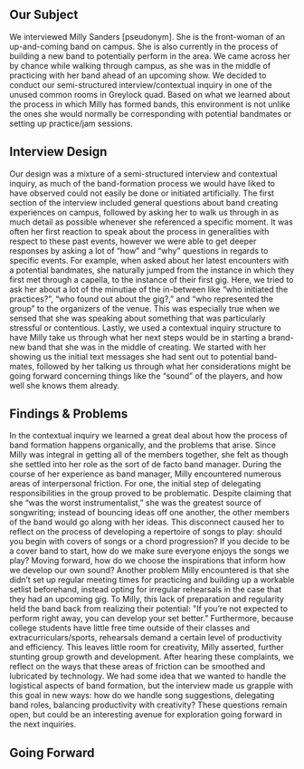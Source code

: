 ## Our Subject  
  We interviewed Milly Sanders [pseudonym]. She is the front-woman of an up-and-coming band on campus. She is also currently in the process of building a new band to potentially perform in the area. We came across her by chance while walking through campus, as she was in the middle of practicing with her band ahead of an upcoming show. We decided to conduct our semi-structured interview/contextual inquiry in one of the unused common rooms in Greylock quad. Based on what we learned about the process in which Milly has formed bands, this environment is not unlike the ones she would normally be corresponding with potential bandmates or setting up practice/jam sessions.

## Interview Design
  Our design was a mixture of a semi-structured interview and contextual inquiry, as much of the band-formation process we would have liked to have observed could not easily be done or initiated artificially. The first section of the interview included general questions about band creating experiences on campus, followed by asking her to walk us through in as much detail as possible whenever she referenced a specific moment. It was often her first reaction to speak about the process in generalities with respect to these past events, however we were able to get deeper responses by asking a lot of “how” and “why” questions in regards to specific events. For example, when asked about her latest encounters with a potential bandmates, she naturally jumped from the instance in which they first met through a capella, to the instance of their first gig. Here, we tried to ask her about a lot of the minutiae of the in-between like “who initiated the practices?”, “who found out about the gig?,” and “who represented the group” to the organizers of the venue. This was especially true when we sensed that she was speaking about something that was particularly stressful or contentious. Lastly, we used a contextual inquiry structure to have Milly take us through what her next steps would be in starting a brand-new band that she was in the middle of creating. We started with her showing us the initial text messages she had sent out to potential band-mates, followed by her talking us through what her considerations might be going forward concerning things like the “sound” of the players, and how well she knows them already.	 

## Findings & Problems
  In the contextual inquiry we learned a great deal about how the process of band formation happens organically, and the problems that arise. Since Milly was integral in getting all of the members together, she felt as though she settled into her role as the sort of de facto band manager. During the course of her experience as band manager, Milly encountered numerous areas of interpersonal friction. For one, the initial step of delegating responsibilities in the group proved to be problematic. Despite claiming that she “was the worst instrumentalist,” she was the greatest source of songwriting; instead of bouncing ideas off one another, the other members of the band would go along with her ideas. This disconnect caused her to reflect on the process of developing a repertoire of songs to play: should you begin with covers of songs or a chord progression? If you decide to be a cover band to start, how do we make sure everyone enjoys the songs we play? Moving forward, how do we choose the inspirations that inform how we develop our own sound? 
  Another problem Milly encountered is that she didn’t set up regular meeting times for practicing and building up a workable setlist beforehand, instead opting for irregular rehearsals in the case that they had an upcoming gig. To Milly, this lack of preparation and regularity held the band back from realizing their potential: "If you’re not expected to perform right away, you can develop your set better.” Furthermore, because college students have little free time outside of their classes and extracurriculars/sports, rehearsals demand a certain level of productivity and efficiency. This leaves little room for creativity, Milly asserted, further stunting group growth and development.
  After hearing these complaints, we reflect on the ways that these areas of friction can be smoothed and lubricated by technology. We had some idea that we wanted to handle the logistical aspects of band formation, but the interview made us grapple with this goal in new ways: how do we handle song suggestions, delegating band roles, balancing productivity with creativity? These questions remain open, but could be an interesting avenue for exploration going forward in the next inquiries.

## Going Forward

